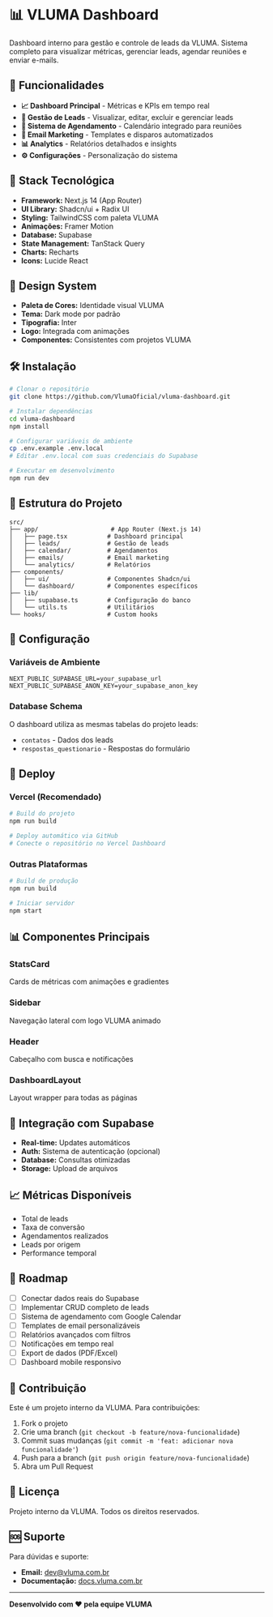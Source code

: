 # 📊 VLUMA Dashboard

Dashboard interno para gestão e controle de leads da VLUMA. Sistema completo para visualizar métricas, gerenciar leads, agendar reuniões e enviar e-mails.

## 🎯 Funcionalidades

- **📈 Dashboard Principal** - Métricas e KPIs em tempo real
- **👥 Gestão de Leads** - Visualizar, editar, excluir e gerenciar leads
- **📅 Sistema de Agendamento** - Calendário integrado para reuniões
- **📧 Email Marketing** - Templates e disparos automatizados
- **📊 Analytics** - Relatórios detalhados e insights
- **⚙️ Configurações** - Personalização do sistema

## 🚀 Stack Tecnológica

- **Framework:** Next.js 14 (App Router)
- **UI Library:** Shadcn/ui + Radix UI
- **Styling:** TailwindCSS com paleta VLUMA
- **Animações:** Framer Motion
- **Database:** Supabase
- **State Management:** TanStack Query
- **Charts:** Recharts
- **Icons:** Lucide React

## 🎨 Design System

- **Paleta de Cores:** Identidade visual VLUMA
- **Tema:** Dark mode por padrão
- **Tipografia:** Inter
- **Logo:** Integrada com animações
- **Componentes:** Consistentes com projetos VLUMA

## 🛠️ Instalação

```bash
# Clonar o repositório
git clone https://github.com/VlumaOficial/vluma-dashboard.git

# Instalar dependências
cd vluma-dashboard
npm install

# Configurar variáveis de ambiente
cp .env.example .env.local
# Editar .env.local com suas credenciais do Supabase

# Executar em desenvolvimento
npm run dev
```

## 📁 Estrutura do Projeto

```
src/
├── app/                    # App Router (Next.js 14)
│   ├── page.tsx           # Dashboard principal
│   ├── leads/             # Gestão de leads
│   ├── calendar/          # Agendamentos
│   ├── emails/            # Email marketing
│   └── analytics/         # Relatórios
├── components/
│   ├── ui/                # Componentes Shadcn/ui
│   └── dashboard/         # Componentes específicos
├── lib/
│   ├── supabase.ts        # Configuração do banco
│   └── utils.ts           # Utilitários
└── hooks/                 # Custom hooks
```

## 🔧 Configuração

### Variáveis de Ambiente

```env
NEXT_PUBLIC_SUPABASE_URL=your_supabase_url
NEXT_PUBLIC_SUPABASE_ANON_KEY=your_supabase_anon_key
```

### Database Schema

O dashboard utiliza as mesmas tabelas do projeto leads:
- `contatos` - Dados dos leads
- `respostas_questionario` - Respostas do formulário

## 🚀 Deploy

### Vercel (Recomendado)

```bash
# Build do projeto
npm run build

# Deploy automático via GitHub
# Conecte o repositório no Vercel Dashboard
```

### Outras Plataformas

```bash
# Build de produção
npm run build

# Iniciar servidor
npm start
```

## 📊 Componentes Principais

### StatsCard
Cards de métricas com animações e gradientes

### Sidebar
Navegação lateral com logo VLUMA animado

### Header
Cabeçalho com busca e notificações

### DashboardLayout
Layout wrapper para todas as páginas

## 🔗 Integração com Supabase

- **Real-time:** Updates automáticos
- **Auth:** Sistema de autenticação (opcional)
- **Database:** Consultas otimizadas
- **Storage:** Upload de arquivos

## 📈 Métricas Disponíveis

- Total de leads
- Taxa de conversão
- Agendamentos realizados
- Leads por origem
- Performance temporal

## 🎯 Roadmap

- [ ] Conectar dados reais do Supabase
- [ ] Implementar CRUD completo de leads
- [ ] Sistema de agendamento com Google Calendar
- [ ] Templates de email personalizáveis
- [ ] Relatórios avançados com filtros
- [ ] Notificações em tempo real
- [ ] Export de dados (PDF/Excel)
- [ ] Dashboard mobile responsivo

## 👥 Contribuição

Este é um projeto interno da VLUMA. Para contribuições:

1. Fork o projeto
2. Crie uma branch (`git checkout -b feature/nova-funcionalidade`)
3. Commit suas mudanças (`git commit -m 'feat: adicionar nova funcionalidade'`)
4. Push para a branch (`git push origin feature/nova-funcionalidade`)
5. Abra um Pull Request

## 📄 Licença

Projeto interno da VLUMA. Todos os direitos reservados.

## 🆘 Suporte

Para dúvidas e suporte:
- **Email:** dev@vluma.com.br
- **Documentação:** [docs.vluma.com.br](https://docs.vluma.com.br)

---

**Desenvolvido com ❤️ pela equipe VLUMA**
